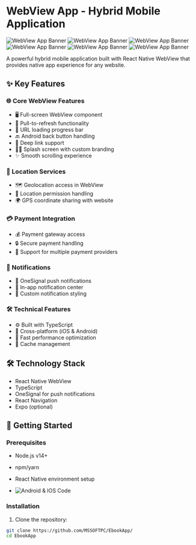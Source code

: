 # WebView App - Hybrid Mobile Application

![WebView App Banner](https://i.ibb.co/zVCb90jy/Whats-App-Image-2025-08-09-at-18-59-20-1.jpg)
![WebView App Banner](https://i.ibb.co/1GK3f649/Whats-App-Image-2025-08-09-at-18-59-20-2.jpg)
![WebView App Banner](https://i.ibb.co/WNkhRZdm/Whats-App-Image-2025-08-09-at-18-59-20-3.jpg)
![WebView App Banner](https://i.ibb.co/tpqk0VH0/Whats-App-Image-2025-08-09-at-18-59-20.jpg)
![WebView App Banner](https://i.ibb.co/TBh3r3rw/Whats-App-Image-2025-08-09-at-18-59-21-1.jpg)
![WebView App Banner](https://i.ibb.co/Df7Y95Mt/Whats-App-Image-2025-08-09-at-18-59-21-2.jpg)


A powerful hybrid mobile application built with React Native WebView that provides native app experience for any website.

## ✨ Key Features

### 🌐 Core WebView Features
- 🖥️ Full-screen WebView component
- 🔄 Pull-to-refresh functionality
- 🚦 URL loading progress bar
- 🔙 Android back button handling
- 🔗 Deep link support
- 🏃‍♂️ Splash screen with custom branding
- ✨ Smooth scrolling experience

### 📍 Location Services
- 🗺️ Geolocation access in WebView
- 🔐 Location permission handling
- 🌍 GPS coordinate sharing with website

### 💳 Payment Integration
- 💰 Payment gateway access
- 🔒 Secure payment handling
- 🛒 Support for multiple payment providers

### 🔔 Notifications
- 🔔 OneSignal push notifications
- 📢 In-app notification center
- 🎨 Custom notification styling

### 🛠️ Technical Features
- ⚙️ Built with TypeScript
- 📱 Cross-platform (iOS & Android)
- 🚀 Fast performance optimization
- 🔄 Cache management

## 🛠️ Technology Stack
- React Native WebView
- TypeScript
- OneSignal for push notifications
- React Navigation
- Expo (optional)

## 🚀 Getting Started

### Prerequisites
- Node.js v14+
- npm/yarn
- React Native environment setup

- ![Android & IOS Code](https://i.ibb.co/v4QjbY59/Chat-GPT-Image-Aug-9-2025-at-07-13-32-PM.png)

### Installation
1. Clone the repository:
```bash
git clone https://github.com/MSSOFTPC/EbookApp/
cd EbookApp
